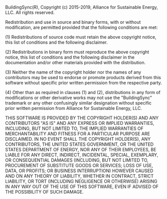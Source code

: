 BuildingSync(R), Copyright (c) 2015-2019, Alliance for Sustainable Energy, LLC. 
All rights reserved.

Redistribution and use in source and binary forms, with or without modification, 
are permitted provided that the following conditions are met:

(1) Redistributions of source code must retain the above copyright notice, 
this list of conditions and the following disclaimer.

(2) Redistributions in binary form must reproduce the above copyright notice, 
this list of conditions and the following disclaimer in the documentation and/or 
other materials provided with the distribution.

(3) Neither the name of the copyright holder nor the names of any contributors 
may be used to endorse or promote products derived from this software without 
specific prior written permission from the respective party.

(4) Other than as required in clauses (1) and (2), distributions in any form of 
modifications or other derivative works may not use the "BuildingSync" trademark or 
any other confusingly similar designation without specific prior written permission 
from Alliance for Sustainable Energy, LLC.

THIS SOFTWARE IS PROVIDED BY THE COPYRIGHT HOLDER(S) AND ANY CONTRIBUTORS "AS IS" AND 
ANY EXPRESS OR IMPLIED WARRANTIES, INCLUDING, BUT NOT LIMITED TO, THE IMPLIED 
WARRANTIES OF MERCHANTABILITY AND FITNESS FOR A PARTICULAR PURPOSE ARE DISCLAIMED. 
IN NO EVENT SHALL THE COPYRIGHT HOLDER(S), ANY CONTRIBUTORS, THE UNITED STATES 
GOVERNMENT, OR THE UNITED STATES DEPARTMENT OF ENERGY, NOR ANY OF THEIR EMPLOYEES, 
BE LIABLE FOR ANY DIRECT, INDIRECT, INCIDENTAL, SPECIAL, EXEMPLARY, OR CONSEQUENTIAL 
DAMAGES (INCLUDING, BUT NOT LIMITED TO, PROCUREMENT OF SUBSTITUTE GOODS OR SERVICES; 
LOSS OF USE, DATA, OR PROFITS; OR BUSINESS INTERRUPTION) HOWEVER CAUSED AND ON ANY 
THEORY OF LIABILITY, WHETHER IN CONTRACT, STRICT LIABILITY, OR TORT (INCLUDING 
NEGLIGENCE OR OTHERWISE) ARISING IN ANY WAY OUT OF THE USE OF THIS SOFTWARE, EVEN 
IF ADVISED OF THE POSSIBILITY OF SUCH DAMAGE.
